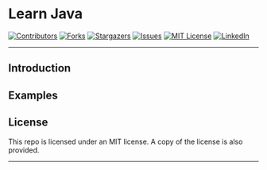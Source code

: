# Learn Java

[![Contributors][contributors-shield]][contributors-url]
[![Forks][forks-shield]][forks-url]
[![Stargazers][stars-shield]][stars-url]
[![Issues][issues-shield]][issues-url]
[![MIT License][license-shield]][license-url]
[![LinkedIn][linkedin-shield]][linkedin-url]

---

## Introduction

## Examples

## License

This repo is licensed under an MIT license. A copy of the license is also provided.

---

[contributors-shield]: https://img.shields.io/github/contributors/jordandarlington/learn-java.svg?style=for-the-badge
[contributors-url]: https://github.com/jordandarlington
[forks-shield]: https://img.shields.io/github/forks/jordandarlington/learn-java.svg?style=for-the-badge
[forks-url]: https://github.com/jordandarlington/learn-java/network/members
[stars-shield]: https://img.shields.io/github/stars/jordandarlington/learn-java.svg?style=for-the-badge
[stars-url]: https://github.com/jordandarlington/learn-java/stargazers
[issues-shield]: https://img.shields.io/github/issues/jordandarlington/learn-java.svg?style=for-the-badge
[issues-url]: https://github.com/darlodev/learn-java/issues
[license-shield]: https://img.shields.io/github/license/jordandarlington/learn-java.svg?style=for-the-badge
[license-url]: https://github.com/jordandarlington/learn-java/blob/master/LICENSE.txt
[linkedin-shield]: https://img.shields.io/badge/-LinkedIn-black.svg?style=for-the-badge&logo=linkedin&colorB=555
[linkedin-url]: https://linkedin.com/in/jordanldarlington